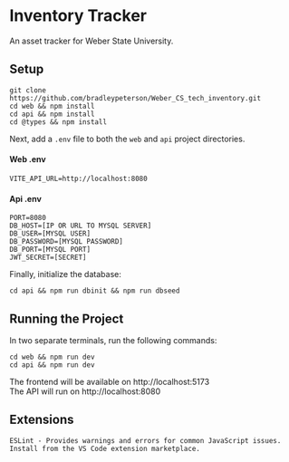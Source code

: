 # Inventory Tracker

An asset tracker for Weber State University.

## Setup

    git clone https://github.com/bradleypeterson/Weber_CS_tech_inventory.git
    cd web && npm install
    cd api && npm install
    cd @types && npm install

Next, add a `.env` file to both the `web` and `api` project directories.

#### Web .env

    VITE_API_URL=http://localhost:8080

#### Api .env

    PORT=8080
    DB_HOST=[IP OR URL TO MYSQL SERVER]
    DB_USER=[MYSQL USER]
    DB_PASSWORD=[MYSQL PASSWORD]
    DB_PORT=[MYSQL PORT]
    JWT_SECRET=[SECRET]

Finally, initialize the database:

    cd api && npm run dbinit && npm run dbseed

## Running the Project

In two separate terminals, run the following commands:

    cd web && npm run dev
    cd api && npm run dev

The frontend will be available on http://localhost:5173  
The API will run on http://localhost:8080

## Extensions

    ESLint - Provides warnings and errors for common JavaScript issues.
    Install from the VS Code extension marketplace.
